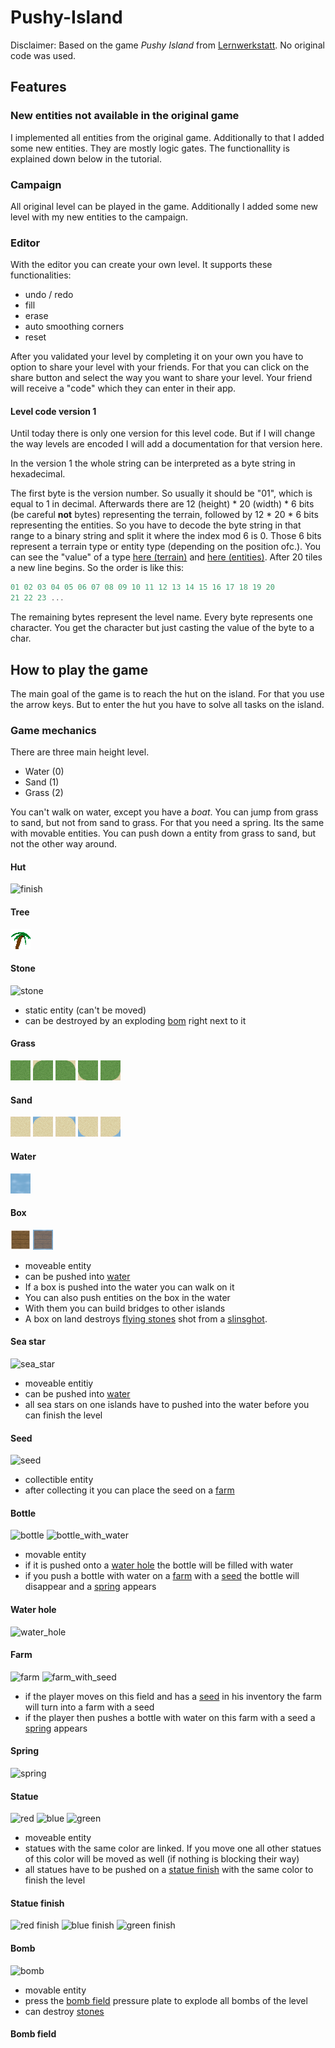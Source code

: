 # Pushy-Island

Disclaimer: Based on the game _Pushy Island_ from <a href="http://www.lws9.de/">Lernwerkstatt</a>. No original code was used.

## Features

### New entities not available in the original game

I implemented all entities from the original game. Additionally to that I added some new entities. They are mostly logic gates. The functionallity is explained down below in the tutorial.

### Campaign

All original level can be played in the game. Additionally I added some new level with my new entities to the campaign.

### Editor

With the editor you can create your own level. It supports these functionalities:

- undo / redo
- fill
- erase
- auto smoothing corners
- reset

After you validated your level by completing it on your own you have to option to share your level with your friends. For that you can click on the share button and select the way you want to share your level. Your friend will receive a "code" which they can enter in their app.

#### Level code version 1

Until today there is only one version for this level code. But if I will change the way levels are encoded I will add a documentation for that version here.

In the version 1 the whole string can be interpreted as a byte string in hexadecimal.

The first byte is the version number. So usually it should be "01", which is equal to 1 in decimal. Afterwards there are 12 (height) * 20 (width) * 6 bits (be careful __not__ bytes) representing the terrain, followed by 12 * 20 * 6 bits representing the entities. So you have to decode the byte string in that range to a binary string and split it where the index mod 6 is 0. Those 6 bits represent a terrain type or entity type (depending on the position ofc.). You can see the "value" of a type <a href="https://github.com/SoWieMarkus/Pushy-Island/blob/main/app/src/main/java/markus/wieland/pushygame/engine/level/TerrainType.java">here (terrain)</a> and <a href="https://github.com/SoWieMarkus/Pushy-Island/blob/main/app/src/main/java/markus/wieland/pushygame/engine/level/EntityType.java">here (entities)</a>. After 20 tiles a new line begins. So the order is like this:

```javascript
01 02 03 04 05 06 07 08 09 10 11 12 13 14 15 16 17 18 19 20
21 22 23 ...
```

The remaining bytes represent the level name. Every byte represents one character. You get the character but just casting the value of the byte to a char.

## How to play the game

The main goal of the game is to reach the hut on the island. For that you use the arrow keys. But to enter the hut you have to solve all tasks on the island.

### Game mechanics

There are three main height level.
- Water (0)
- Sand (1)
- Grass (2)

You can't walk on water, except you have a *boat*. You can jump from grass to sand, but not from sand to grass. For that you need a spring. Its the same with movable entities. You can push down a entity from grass to sand, but not the other way around.

#### Hut

<img src="https://github.com/SoWieMarkus/Pushy-Island/blob/main/app/src/main/res/drawable/finish.png" alt="finish">

#### Tree

<img src="https://github.com/SoWieMarkus/Pushy-Island/blob/main/app/src/main/res/drawable/tree.png" alt="tree">

#### Stone

<img src="https://github.com/SoWieMarkus/Pushy-Island/blob/main/app/src/main/res/drawable/stone.png" alt="stone">

- static entity (can't be moved)
- can be destroyed by an exploding [bom](#Bomb) right next to it

#### Grass

<img src="https://github.com/SoWieMarkus/Pushy-Island/blob/main/app/src/main/res/drawable/grass.png" alt="grass"> <img src="https://github.com/SoWieMarkus/Pushy-Island/blob/main/app/src/main/res/drawable/grass_top_left.png" alt="grass_top_left"> <img src="https://github.com/SoWieMarkus/Pushy-Island/blob/main/app/src/main/res/drawable/grass_top_right.png" alt="grass_top_right"> <img src="https://github.com/SoWieMarkus/Pushy-Island/blob/main/app/src/main/res/drawable/grass_bottom_left.png" alt="grass_bottom_left"> <img src="https://github.com/SoWieMarkus/Pushy-Island/blob/main/app/src/main/res/drawable/grass_bottom_right.png" alt="grass_bottom_right">

#### Sand

<img src="https://github.com/SoWieMarkus/Pushy-Island/blob/main/app/src/main/res/drawable/sand.png" alt="sand"> <img src="https://github.com/SoWieMarkus/Pushy-Island/blob/main/app/src/main/res/drawable/sand_top_left.png" alt="sand_top_left"> <img src="https://github.com/SoWieMarkus/Pushy-Island/blob/main/app/src/main/res/drawable/sand_top_right.png" alt="sand_top_right"> <img src="https://github.com/SoWieMarkus/Pushy-Island/blob/main/app/src/main/res/drawable/sand_bottom_left.png" alt="sand_bottom_left"> <img src="https://github.com/SoWieMarkus/Pushy-Island/blob/main/app/src/main/res/drawable/sand_bottom_right.png" alt="sand_bottom_right">

#### Water

<img src="https://github.com/SoWieMarkus/Pushy-Island/blob/main/app/src/main/res/drawable/water.png" alt="water">

#### Box

<img src="https://github.com/SoWieMarkus/Pushy-Island/blob/main/app/src/main/res/drawable/box.png" alt="box"> <img src="https://github.com/SoWieMarkus/Pushy-Island/blob/main/app/src/main/res/drawable/box_water.png" alt="box_water">

- moveable entity
- can be pushed into [water](#water)
- If a box is pushed into the water you can walk on it
- You can also push entities on the box in the water
- With them you can build bridges to other islands
- A box on land destroys [flying stones](#shot) shot from a [slinsghot](#slinsghot). 

#### Sea star
<img src="https://github.com/SoWieMarkus/Pushy-Island/blob/main/app/src/main/res/drawable/seastar.png" alt="sea_star">

- moveable entitiy
- can be pushed into [water](#water)
- all sea stars on one islands have to pushed into the water before you can finish the level

#### Seed

<img src="https://github.com/SoWieMarkus/Pushy-Island/blob/main/app/src/main/res/drawable/seed.png" alt="seed">

- collectible entity
- after collecting it you can place the seed on a [farm](#Farm)

#### Bottle
<img src="https://github.com/SoWieMarkus/Pushy-Island/blob/main/app/src/main/res/drawable/bottle.png" alt="bottle"> <img src="https://github.com/SoWieMarkus/Pushy-Island/blob/main/app/src/main/res/drawable/bottle_with_water.png" alt="bottle_with_water">

- movable entity
- if it is pushed onto a [water hole](#Water-hole) the bottle will be filled with water
- if you push a bottle with water on a [farm](#Farm) with a [seed](#Seed) the bottle will disappear and a [spring](#Spring) appears

#### Water hole
<img src="https://github.com/SoWieMarkus/Pushy-Island/blob/main/app/src/main/res/drawable/sand_with_water.png" alt="water_hole">

#### Farm
<img src="https://github.com/SoWieMarkus/Pushy-Island/blob/main/app/src/main/res/drawable/sand_with_farm.png" alt="farm"> <img src="https://github.com/SoWieMarkus/Pushy-Island/blob/main/app/src/main/res/drawable/farm_with_seed.png" alt="farm_with_seed">

- if the player moves on this field and has a [seed](#Seed) in his inventory the farm will turn into a farm with a seed
- if the player then pushes a bottle with water on this farm with a seed a [spring](#Spring) appears


#### Spring

<img src="https://github.com/SoWieMarkus/Pushy-Island/blob/main/app/src/main/res/drawable/spring.png" alt="spring">

#### Statue

<img src="https://github.com/SoWieMarkus/Pushy-Island/blob/main/app/src/main/res/drawable/statue_red.png" alt="red"> <img src="https://github.com/SoWieMarkus/Pushy-Island/blob/main/app/src/main/res/drawable/statue_blue.png" alt="blue"> <img src="https://github.com/SoWieMarkus/Pushy-Island/blob/main/app/src/main/res/drawable/statue_green.png" alt="green">

- moveable entity
- statues with the same color are linked. If you move one all other statues of this color will be moved as well (if nothing is blocking their way)
- all statues have to be pushed on a [statue finish](#Statue-finish) with the same color to finish the level

#### Statue finish


<img src="https://github.com/SoWieMarkus/Pushy-Island/blob/main/app/src/main/res/drawable/statue_finish_red.png" alt="red finish"> <img src="https://github.com/SoWieMarkus/Pushy-Island/blob/main/app/src/main/res/drawable/statue_finish_blue.png" alt="blue finish"> <img src="https://github.com/SoWieMarkus/Pushy-Island/blob/main/app/src/main/res/drawable/statue_finish_green.png" alt="green finish">

#### Bomb

<img src="https://github.com/SoWieMarkus/Pushy-Island/blob/main/app/src/main/res/drawable/bomb.png" alt="bomb">

- movable entity
- press the [bomb field](#Bomb-field) pressure plate to explode all bombs of the level
- can destroy [stones](#Stone)

#### Bomb field



